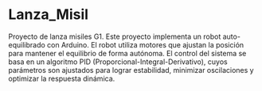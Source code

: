 # Lanza_Misil
Proyecto de lanza misiles G1. Este proyecto implementa un robot auto-equilibrado con Arduino.
El robot utiliza motores que ajustan la posición para mantener el equilibrio de forma autónoma. 
El control del sistema se basa en un algoritmo PID (Proporcional-Integral-Derivativo), cuyos parámetros son ajustados para lograr estabilidad, minimizar oscilaciones y optimizar la respuesta dinámica. 
